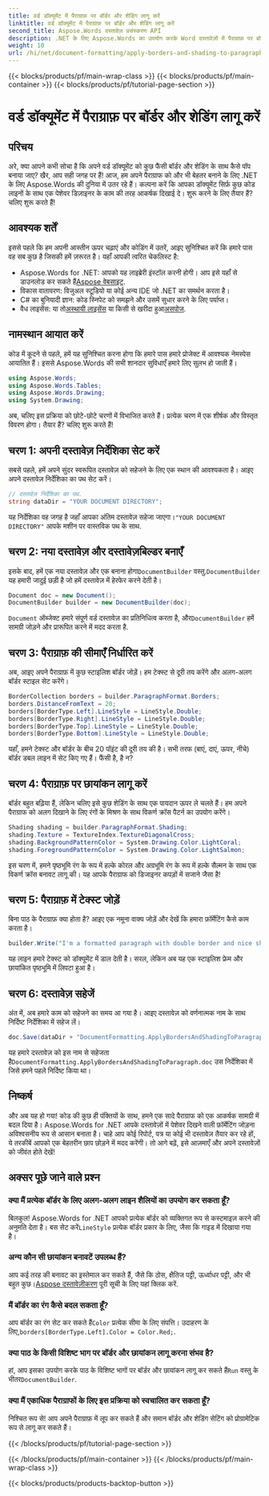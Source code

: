 ```yaml
---
title: वर्ड डॉक्यूमेंट में पैराग्राफ़ पर बॉर्डर और शेडिंग लागू करें
linktitle: वर्ड डॉक्यूमेंट में पैराग्राफ़ पर बॉर्डर और शेडिंग लागू करें
second_title: Aspose.Words दस्तावेज़ प्रसंस्करण API
description: .NET के लिए Aspose.Words का उपयोग करके Word दस्तावेज़ों में पैराग्राफ़ पर बॉर्डर और शेडिंग लागू करें। अपने दस्तावेज़ फ़ॉर्मेटिंग को बेहतर बनाने के लिए हमारे चरण-दर-चरण मार्गदर्शिका का पालन करें।
weight: 10
url: /hi/net/document-formatting/apply-borders-and-shading-to-paragraph/
---
```


{{< blocks/products/pf/main-wrap-class >}}
{{< blocks/products/pf/main-container >}}
{{< blocks/products/pf/tutorial-page-section >}}

# वर्ड डॉक्यूमेंट में पैराग्राफ़ पर बॉर्डर और शेडिंग लागू करें

## परिचय

अरे, क्या आपने कभी सोचा है कि अपने वर्ड डॉक्यूमेंट को कुछ फैंसी बॉर्डर और शेडिंग के साथ कैसे पॉप बनाया जाए? खैर, आप सही जगह पर हैं! आज, हम अपने पैराग्राफ को और भी बेहतर बनाने के लिए .NET के लिए Aspose.Words की दुनिया में उतर रहे हैं। कल्पना करें कि आपका डॉक्यूमेंट सिर्फ़ कुछ कोड लाइनों के साथ एक पेशेवर डिज़ाइनर के काम की तरह आकर्षक दिखाई दे। शुरू करने के लिए तैयार हैं? चलिए शुरू करते हैं!

## आवश्यक शर्तें

इससे पहले कि हम अपनी आस्तीन ऊपर चढ़ाएं और कोडिंग में उतरें, आइए सुनिश्चित करें कि हमारे पास वह सब कुछ है जिसकी हमें ज़रूरत है। यहाँ आपकी त्वरित चेकलिस्ट है:

-  Aspose.Words for .NET: आपको यह लाइब्रेरी इंस्टॉल करनी होगी। आप इसे यहाँ से डाउनलोड कर सकते हैं[Aspose वेबसाइट](https://releases.aspose.com/words/net/).
- विकास वातावरण: विजुअल स्टूडियो या कोई अन्य IDE जो .NET का समर्थन करता है।
- C# का बुनियादी ज्ञान: कोड स्निपेट को समझने और उसमें सुधार करने के लिए पर्याप्त।
- वैध लाइसेंस: या तो[अस्थायी लाइसेंस](https://purchase.aspose.com/temporary-license/) या किसी से खरीदा हुआ[असपोज](https://purchase.aspose.com/buy).

## नामस्थान आयात करें

कोड में कूदने से पहले, हमें यह सुनिश्चित करना होगा कि हमारे पास हमारे प्रोजेक्ट में आवश्यक नेमस्पेस आयातित हैं। इससे Aspose.Words की सभी शानदार सुविधाएँ हमारे लिए सुलभ हो जाती हैं।

```csharp
using Aspose.Words;
using Aspose.Words.Tables;
using Aspose.Words.Drawing;
using System.Drawing;
```

अब, चलिए इस प्रक्रिया को छोटे-छोटे चरणों में विभाजित करते हैं। प्रत्येक चरण में एक शीर्षक और विस्तृत विवरण होगा। तैयार हैं? चलिए शुरू करते हैं!

## चरण 1: अपनी दस्तावेज़ निर्देशिका सेट करें

सबसे पहले, हमें अपने सुंदर स्वरूपित दस्तावेज़ को सहेजने के लिए एक स्थान की आवश्यकता है। आइए अपने दस्तावेज़ निर्देशिका का पथ सेट करें।

```csharp
// दस्तावेज़ निर्देशिका का पथ.
string dataDir = "YOUR DOCUMENT DIRECTORY";
```

 यह निर्देशिका वह जगह है जहाँ आपका अंतिम दस्तावेज़ सहेजा जाएगा।`"YOUR DOCUMENT DIRECTORY"` आपके मशीन पर वास्तविक पथ के साथ.

## चरण 2: नया दस्तावेज़ और दस्तावेज़बिल्डर बनाएँ

 इसके बाद, हमें एक नया दस्तावेज़ और एक बनाना होगा`DocumentBuilder` वस्तु.`DocumentBuilder` यह हमारी जादुई छड़ी है जो हमें दस्तावेज़ में हेरफेर करने देती है।

```csharp
Document doc = new Document();
DocumentBuilder builder = new DocumentBuilder(doc);
```

`Document` ऑब्जेक्ट हमारे संपूर्ण वर्ड दस्तावेज़ का प्रतिनिधित्व करता है, और`DocumentBuilder` हमें सामग्री जोड़ने और प्रारूपित करने में मदद करता है.

## चरण 3: पैराग्राफ़ की सीमाएँ निर्धारित करें

अब, आइए अपने पैराग्राफ़ में कुछ स्टाइलिश बॉर्डर जोड़ें। हम टेक्स्ट से दूरी तय करेंगे और अलग-अलग बॉर्डर स्टाइल सेट करेंगे।

```csharp
BorderCollection borders = builder.ParagraphFormat.Borders;
borders.DistanceFromText = 20;
borders[BorderType.Left].LineStyle = LineStyle.Double;
borders[BorderType.Right].LineStyle = LineStyle.Double;
borders[BorderType.Top].LineStyle = LineStyle.Double;
borders[BorderType.Bottom].LineStyle = LineStyle.Double;
```

यहाँ, हमने टेक्स्ट और बॉर्डर के बीच 20 पॉइंट की दूरी तय की है। सभी तरफ (बाएं, दाएं, ऊपर, नीचे) बॉर्डर डबल लाइन में सेट किए गए हैं। फैंसी है, है न?

## चरण 4: पैराग्राफ़ पर छायांकन लागू करें

बॉर्डर बहुत बढ़िया हैं, लेकिन चलिए इसे कुछ शेडिंग के साथ एक पायदान ऊपर ले चलते हैं। हम अपने पैराग्राफ को अलग दिखाने के लिए रंगों के मिश्रण के साथ विकर्ण क्रॉस पैटर्न का उपयोग करेंगे।

```csharp
Shading shading = builder.ParagraphFormat.Shading;
shading.Texture = TextureIndex.TextureDiagonalCross;
shading.BackgroundPatternColor = System.Drawing.Color.LightCoral;
shading.ForegroundPatternColor = System.Drawing.Color.LightSalmon;
```

इस चरण में, हमने पृष्ठभूमि रंग के रूप में हल्के कोरल और अग्रभूमि रंग के रूप में हल्के सैल्मन के साथ एक विकर्ण क्रॉस बनावट लागू की। यह आपके पैराग्राफ को डिजाइनर कपड़ों में सजाने जैसा है!

## चरण 5: पैराग्राफ़ में टेक्स्ट जोड़ें

बिना पाठ के पैराग्राफ़ क्या होता है? आइए एक नमूना वाक्य जोड़ें और देखें कि हमारा फ़ॉर्मेटिंग कैसे काम करता है।

```csharp
builder.Write("I'm a formatted paragraph with double border and nice shading.");
```

यह लाइन हमारे टेक्स्ट को डॉक्यूमेंट में डाल देती है। सरल, लेकिन अब यह एक स्टाइलिश फ्रेम और छायांकित पृष्ठभूमि में लिपटा हुआ है।

## चरण 6: दस्तावेज़ सहेजें

अंत में, अब हमारे काम को सहेजने का समय आ गया है। आइए दस्तावेज़ को वर्णनात्मक नाम के साथ निर्दिष्ट निर्देशिका में सहेज लें।

```csharp
doc.Save(dataDir + "DocumentFormatting.ApplyBordersAndShadingToParagraph.doc");
```

 यह हमारे दस्तावेज़ को इस नाम से सहेजता है`DocumentFormatting.ApplyBordersAndShadingToParagraph.doc` उस निर्देशिका में जिसे हमने पहले निर्दिष्ट किया था।

## निष्कर्ष

और अब यह हो गया! कोड की कुछ ही पंक्तियों के साथ, हमने एक सादे पैराग्राफ को एक आकर्षक सामग्री में बदल दिया है। Aspose.Words for .NET आपके दस्तावेज़ों में पेशेवर दिखने वाली फ़ॉर्मेटिंग जोड़ना अविश्वसनीय रूप से आसान बनाता है। चाहे आप कोई रिपोर्ट, पत्र या कोई भी दस्तावेज़ तैयार कर रहे हों, ये तरकीबें आपको एक बेहतरीन छाप छोड़ने में मदद करेंगी। तो आगे बढ़ें, इसे आज़माएँ और अपने दस्तावेज़ों को जीवंत होते देखें!

## अक्सर पूछे जाने वाले प्रश्न

### क्या मैं प्रत्येक बॉर्डर के लिए अलग-अलग लाइन शैलियों का उपयोग कर सकता हूँ?  
 बिलकुल! Aspose.Words for .NET आपको प्रत्येक बॉर्डर को व्यक्तिगत रूप से कस्टमाइज़ करने की अनुमति देता है। बस सेट करें`LineStyle` प्रत्येक बॉर्डर प्रकार के लिए, जैसा कि गाइड में दिखाया गया है।

### अन्य कौन सी छायांकन बनावटें उपलब्ध हैं?  
 आप कई तरह की बनावट का इस्तेमाल कर सकते हैं, जैसे कि ठोस, क्षैतिज पट्टी, ऊर्ध्वाधर पट्टी, और भी बहुत कुछ।[Aspose दस्तावेज़ीकरण](https://reference.aspose.com/words/net/) पूरी सूची के लिए यहां क्लिक करें.

### मैं बॉर्डर का रंग कैसे बदल सकता हूँ?  
 आप बॉर्डर का रंग सेट कर सकते हैं`Color` प्रत्येक सीमा के लिए संपत्ति। उदाहरण के लिए,`borders[BorderType.Left].Color = Color.Red;`.

### क्या पाठ के किसी विशिष्ट भाग पर बॉर्डर और छायांकन लागू करना संभव है?  
 हां, आप इसका उपयोग करके पाठ के विशिष्ट भागों पर बॉर्डर और छायांकन लागू कर सकते हैं`Run` वस्तु के भीतर`DocumentBuilder`.

### क्या मैं एकाधिक पैराग्राफों के लिए इस प्रक्रिया को स्वचालित कर सकता हूँ?  
निश्चित रूप से! आप अपने पैराग्राफ़ में लूप कर सकते हैं और समान बॉर्डर और शेडिंग सेटिंग को प्रोग्रामेटिक रूप से लागू कर सकते हैं।

{{< /blocks/products/pf/tutorial-page-section >}}

{{< /blocks/products/pf/main-container >}}
{{< /blocks/products/pf/main-wrap-class >}}

{{< blocks/products/products-backtop-button >}}

